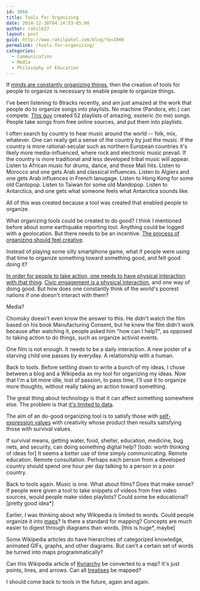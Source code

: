 ```yaml
---
id: 3866
title: Tools for Organizing
date: 2014-12-30T04:14:53-05:00
author: rahil627
layout: post
guid: http://www.rahilpatel.com/blog/?p=3866
permalink: /tools-for-organizing/
categories:
  - Communication
  - Media
  - Philosophy of Education
---
```

If <a href="http://www.rahilpatel.com/blog/chaos-and-organization" title="Chaos and Organization">minds are constantly organizing things</a>, then the creation of tools for people to organize is necessary to enable people to organize things.

I've been listening to 8tracks recently, and am just amazed at the work that people do to organize songs into playlists. No machine (Pandora, etc.) can compete. <a href="http://8tracks.com/hardlyanywhere">This guy</a> created 52 playlists of amazing, esoteric (to me) songs. People take songs from free online sources, and put them into playlists.

I often search by country to hear music around the world -- folk, mix, whatever. One can really get a sense of the country by just the music. If the country is more rational-secular such as northern European countries it's likely more media-influenced, where rock and electronic music prevail. If the country is more traditional and less developed tribal music will appear. Listen to African music for drums, dance, and those Mali hits. Listen to Morocco and one gets Arab and classical influences. Listen to Algiers and one gets Arab influences in French lanugage. Listen to Hong Kong for some old Cantopop. Listen to Taiwan for some old Mandopop. Listen to Antarctica, and one gets what someone feels what Antarctica sounds like.

All of this was created because a tool was created that enabled people to organize.

What organizing tools could be created to do good? I think I mentioned before about some earthquake reporting tool. Anything could be logged with a geolocation. But there needs to be an incentive. <a href="http://www.rahilpatel.com/blog/creativity-as-organization-from-chaos" title="Creativity as Organization from Chaos">The process of organizing should feel creative</a>.

Instead of playing some silly smartphone game, what if people were using that time to organize something toward something good, and felt good doing it?

<a href="http://www.rahilpatel.com/blog/experience-and-action" title="Experience and Action">In order for people to take action, one needs to have physical interaction with that thing</a>. <a href="http://www.rahilpatel.com/blog/decision-making-civics-and-technology" title="Decision-making, Civics, and Technology">Civic engagement is a physical interaction</a>, and one way of doing good. But how does one constantly think of the world's poorest nations if one doesn't interact with them?

Media?

Chomsky doesn't even know the answer to this. He didn't watch the film based on his book Manufacturing Consent, but he knew the film didn't work because after watching it, people asked him "how can I help?", as opposed to taking action to do things, such as organize activist events.

One film is not enough. It needs to be a daily interaction. A new poster of a starving child one passes by everyday. A relationship with a human.

Back to tools. Before settling down to write a bunch of my ideas, I chose between a blog and a Wikipedia as my tool for organizing my ideas. Now that I'm a bit more idle, lost of passion, to pass time, I'll use it to organize more thoughts, without really taking an action toward something.

The great thing about technology is that it can affect something somewhere else. The problem is that <a href="http://www.rahilpatel.com/blog/the-limits-of-digital-work" title="The Limits of Digital Work">it's limited to data</a>. 

The aim of an do-good organizing tool is to satisfy those with <a href="http://en.wikipedia.org/wiki/World_Values_Survey">self-expression values</a> with creativity whose product then results satisfying those with survival values.

If survival means, getting water, food, shelter, education, medicine, bug nets, and security, can doing something digital help? [todo: worth thinking of ideas for] It seems a better use of time simply communicating. Remote education. Remote consultation. Perhaps each person from a developed country should spend one hour per day talking to a person in a poor country.

Back to tools again. Music is one. What about films? Does that make sense? If people were given a tool to take snippets of videos from free video sources, would people make video playlists? Could some be educational? [pretty good idea*]

Earlier, I was thinking about why Wikipedia is limited to words. Could people organize it into <a href="http://en.wikipedia.org/wiki/Mapping">maps</a>? Is there a standard for mapping? Concepts are much easier to digest through diagrams than words. [this is huge*, maybe]

Some Wikipedia articles do have hierarchies of categorized knowledge, animated GIFs, graphs, and other diagrams. But can't a certain set of words be turned into maps programmatically?

Can this Wikipedia article of <a href="https://en.wikipedia.org/wiki/Kyriarchy">Kyriarchy</a> be converted to a map? It's just points, lines, and arrows. Can all <a href="http://en.wikipedia.org/wiki/Treatise">treatises</a> be mapped?

I should come back to tools in the future, again and again.